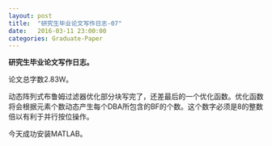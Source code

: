 ```yaml
---
layout: post
title:  "研究生毕业论文写作日志-07"
date:   2016-03-11 23:00:00
categories: Graduate-Paper
---
```

<strong>研究生毕业论文写作日志。</strong>
<p>
	论文总字数2.83W。
</p>
<p>
	动态阵列式布鲁姆过滤器优化部分块写完了，还差最后的一个优化函数。优化函数将会根据元素个数动态产生每个DBA所包含的BF的个数。这个数字必须是8的整数倍以有利于并行按位操作。
</p>
<p>
	今天成功安装MATLAB。
</p>